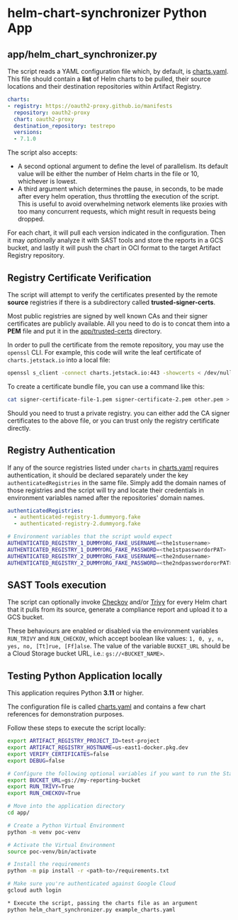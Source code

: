 # helm-chart-synchronizer Python App

## app/helm_chart_synchronizer.py

The script reads a YAML configuration file which, by default, is [charts.yaml](./config/charts.yaml). This file should contain a **list** of Helm charts to be pulled, their source locations and their destination repositories within Artifact Registry.

```yaml
charts:
- registry: https://oauth2-proxy.github.io/manifests
  repository: oauth2-proxy
  chart: oauth2-proxy
  destination_repository: testrepo
  versions:
  - 7.1.0
```

The script also accepts:
- A second optional argument to define the level of parallelism. Its default value will be either the number of Helm charts in the file or 10, whichever is lowest.
- A third argument which determines the pause, in seconds, to be made after every helm operation, thus throttling the execution of the script. This is useful to avoid overwhelming network elements like proxies with too many concurrent requests, which might result in requests being dropped.

For each chart, it will pull each version indicated in the configuration. Then it may *optionally* analyze it with SAST tools and store the reports in a GCS bucket, and lastly it will push the chart in OCI format to the target Artifact Registry repository. 

## Registry Certificate Verification

The script will attempt to verify the certificates presented by the remote **source** registries if there is a subdirectory called **trusted-signer-certs**.

Most public registries are signed by well known CAs and their signer certificates are publicly available. All you need to do is to concat them into a **PEM** file and put it in the [app/trusted-certs](./trusted-certs) directory.

In order to pull the certificate from the remote repository, you may use the `openssl` CLI. For example, this code will write the leaf certificate of `charts.jetstack.io` into a local file:

```bash
openssl s_client -connect charts.jetstack.io:443 -showcerts < /dev/null 2>/dev/null | openssl x509 -outform PEM > app/trusted-certs/charts_jetstack_io.pem
```

To create a certificate bundle file, you can use a command like this:

```bash
cat signer-certificate-file-1.pem signer-certificate-2.pem other.pem > ca-bundle.pem
```

Should you need to trust a private registry. you can either add the CA signer certificates to the above file, or you can trust only the registry certificate directly.

## Registry Authentication

If any of the source registries listed under `charts` in [charts.yaml](./config/charts.yaml) requires authentication, it should be declared separately under the key `authenticatedRegistries` in the same file. Simply add the domain names of those registries and the script will try and locate their credentials in environment variables named after the repositories' domain names.

```yaml
authenticatedRegistries:
  - authenticated-registry-1.dummyorg.fake
  - authenticated-registry-2.dummyorg.fake
```

```bash
# Environment variables that the script would expect
AUTHENTICATED_REGISTRY_1_DUMMYORG_FAKE_USERNAME=<the1stusername>
AUTHENTICATED_REGISTRY_1_DUMMYORG_FAKE_PASSWORD=<the1stpasswordorPAT>
AUTHENTICATED_REGISTRY_2_DUMMYORG_FAKE_USERNAME=<the2ndusername>
AUTHENTICATED_REGISTRY_2_DUMMYORG_FAKE_PASSWORD=<the2ndpasswordororPAT>
```

## SAST Tools execution

The script can optionally invoke [Checkov](https://www.checkov.io/) and/or [Trivy](https://trivy.dev/) for every Helm chart that it pulls from its source, generate a compliance report and upload it to a GCS bucket.

These behaviours are enabled or disabled via the environment variables `RUN_TRIVY` and `RUN_CHECKOV`, which accept boolean like values: `1, 0, y, n, yes, no, [Tt]rue, [Ff]alse`.
The value of the variable `BUCKET_URL` should be a Cloud Storage bucket URL, i.e.: `gs://<BUCKET_NAME>`.

## Testing Python Application locally

This application requires Python **3.11** or higher.

The configuration file is called [charts.yaml](./config/charts.yaml) and contains a few chart references for demonstration purposes.

Follow these steps to execute the script locally:

```bash
export ARTIFACT_REGISTRY_PROJECT_ID=test-project
export ARTIFACT_REGISTRY_HOSTNAME=us-east1-docker.pkg.dev
export VERIFY_CERTIFICATES=false
export DEBUG=false

# Configure the following optional variables if you want to run the Static Analysis Tools (SAST)
export BUCKET_URL=gs://my-reporting-bucket
export RUN_TRIVY=True
export RUN_CHECKOV=True

# Move into the application directory
cd app/

# Create a Python Virtual Environment
python -m venv poc-venv

# Activate the Virtual Environment
source poc-venv/bin/activate

# Install the requirements
python -m pip install -r <path-to>/requirements.txt

# Make sure you're authenticated against Google Cloud
gcloud auth login

* Execute the script, passing the charts file as an argument
python helm_chart_synchronizer.py example_charts.yaml
```
